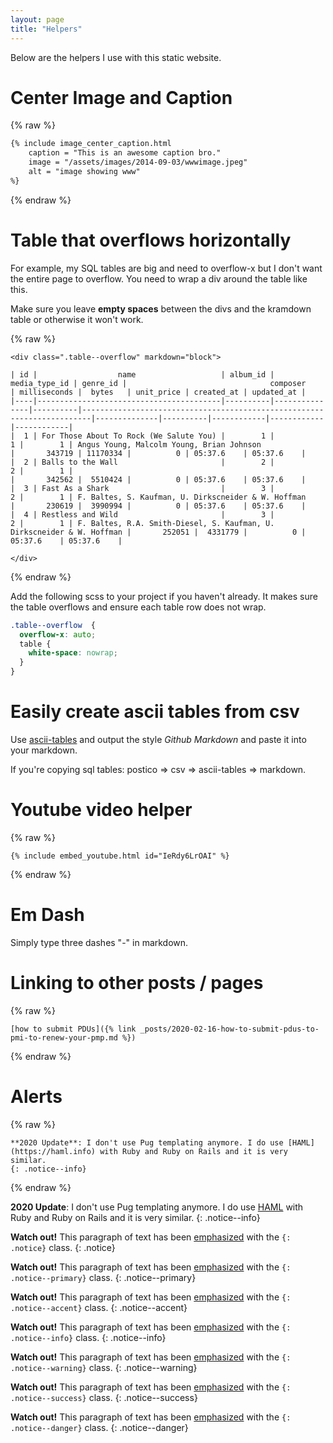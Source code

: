 ```yaml
---
layout: page
title: "Helpers"
---
```


Below are the helpers I use with this static website.

# Center Image and Caption

{% raw %}
```html
{% include image_center_caption.html 
    caption = "This is an awesome caption bro."
    image = "/assets/images/2014-09-03/wwwimage.jpeg"
    alt = "image showing www"
%}
```
{% endraw %}

# Table that overflows horizontally

For example, my SQL tables are big and need to overflow-x but I don't want the entire page to overflow. 
You need to wrap a div around the table like this.

Make sure you leave **empty spaces** between the divs and the kramdown table or otherwise it won't work.


{% raw %}
```
<div class=".table--overflow" markdown="block">

| id |                  name                   | album_id | media_type_id | genre_id |                                composer                                | milliseconds |  bytes   | unit_price | created_at | updated_at |
|----|-----------------------------------------|----------|---------------|----------|------------------------------------------------------------------------|--------------|----------|------------|------------|------------|
|  1 | For Those About To Rock (We Salute You) |        1 |             1 |        1 | Angus Young, Malcolm Young, Brian Johnson                              |       343719 | 11170334 |          0 | 05:37.6    | 05:37.6    |
|  2 | Balls to the Wall                       |        2 |             2 |        1 |                                                                        |       342562 |  5510424 |          0 | 05:37.6    | 05:37.6    |
|  3 | Fast As a Shark                         |        3 |             2 |        1 | F. Baltes, S. Kaufman, U. Dirkscneider & W. Hoffman                    |       230619 |  3990994 |          0 | 05:37.6    | 05:37.6    |
|  4 | Restless and Wild                       |        3 |             2 |        1 | F. Baltes, R.A. Smith-Diesel, S. Kaufman, U. Dirkscneider & W. Hoffman |       252051 |  4331779 |          0 | 05:37.6    | 05:37.6    |

</div>
```
{% endraw %}

Add the following scss to your project if you haven't already. It makes sure the table overflows and
ensure each table row does not wrap.

```scss
.table--overflow  {
  overflow-x: auto;
  table {
    white-space: nowrap;
  }
}
```

# Easily create ascii tables from csv
Use [ascii-tables](https://ozh.github.io/ascii-tables/) and output the style *Github Markdown* and paste it into your markdown.

If you're copying sql tables:
postico => csv => ascii-tables => markdown.

# Youtube video helper
{% raw %}
```
{% include embed_youtube.html id="IeRdy6LrOAI" %}
```
{% endraw %}

# Em Dash
Simply type three dashes "-" in markdown.

# Linking to other posts / pages

{% raw %}
```
[how to submit PDUs]({% link _posts/2020-02-16-how-to-submit-pdus-to-pmi-to-renew-your-pmp.md %})
```
{% endraw %}

# Alerts
{% raw %}
```
**2020 Update**: I don't use Pug templating anymore. I do use [HAML](https://haml.info) with Ruby and Ruby on Rails and it is very similar.
{: .notice--info}
```
{% endraw %}

**2020 Update**: I don't use Pug templating anymore. I do use [HAML](https://haml.info) with Ruby and Ruby on Rails and it is very similar.
{: .notice--info}

**Watch out!** This paragraph of text has been [emphasized](#) with the `{: .notice}` class.
{: .notice}

**Watch out!** This paragraph of text has been [emphasized](#) with the `{: .notice--primary}` class.
{: .notice--primary}

**Watch out!** This paragraph of text has been [emphasized](#) with the `{: .notice--accent}` class.
{: .notice--accent}

**Watch out!** This paragraph of text has been [emphasized](#) with the `{: .notice--info}` class.
{: .notice--info}

**Watch out!** This paragraph of text has been [emphasized](#) with the `{: .notice--warning}` class.
{: .notice--warning}

**Watch out!** This paragraph of text has been [emphasized](#) with the `{: .notice--success}` class.
{: .notice--success}

**Watch out!** This paragraph of text has been [emphasized](#) with the `{: .notice--danger}` class.
{: .notice--danger}